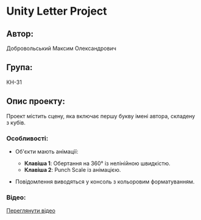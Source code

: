 # Unity Letter Project

## Автор:
Добровольський Максим Олександрович

## Група:
КН-31

## Опис проекту:
Проект містить сцену, яка включає першу букву імені автора, складену з кубів.

### Особливості:
- Об'єкти мають анімації:
  - **Клавіша 1**: Обертання на 360° із нелінійною швидкістю.
  - **Клавіша 2**: Punch Scale із анімацією.
  
- Повідомлення виводяться у консоль з кольоровим форматуванням.

### Відео:
[Переглянути відео](https://drive.google.com/file/d/1HzV6ZhRRiJBSERM8tN5XU5H_9CMUT9i_/view?usp=drive_link)
